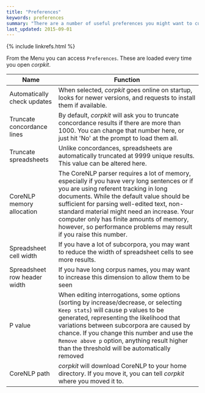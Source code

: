 ```yaml
---
title: "Preferences"
keywords: preferences
summary: "There are a number of useful preferences you might want to customise."
last_updated: 2015-09-01
---
```

{% include linkrefs.html %}

From the Menu you can access `Preferences`. These are loaded every time you open *corpkit*.

| Name      | Function      |
|--------|--------|
| Automatically check updates       | When selected, *corpkit* goes online on startup, looks for newer versions, and requests to install them if available.        |
| Truncate concordance lines       |  By default, *corpkit* will ask you to truncate concordance results if there are more than 1000. You can change that number here, or just hit 'No' at the prompt to load them all.  |
| Truncate spreadsheets      | Unlike concordances, spreadsheets are automatically truncated at 9999 unique results. This value can be altered here. |
| CoreNLP memory allocation  | The CoreNLP parser requires a lot of memory, especially if you have very long sentences or if you are using referent tracking in long documents. While the default value should be sufficient for parsing well-edited text, non-standard material might need an increase. Your computer only has finite amounts of memory, however, so performance problems may result if you raise this number.       |
| Spreadsheet cell width       | If you have a lot of subcorpora, you may want to reduce the width of spreadsheet cells to see more results.       |
| Spreadsheet row header width | If you have long corpus names, you may want to increase this dimension to allow them to be seen |
| P value | When editing interrogations, some options (sorting by increase/decrease, or selecting `Keep stats`) will cause p values to be generated, representing the likelihood that variations between subcorpora are caused by chance. If you change this number and use the `Remove above p` option, anything result higher than the threshold will be automatically removed |
| CoreNLP path       | *corpkit* will download CoreNLP to your home directory. If you move it, you can tell *corpkit* where you moved it to. |

